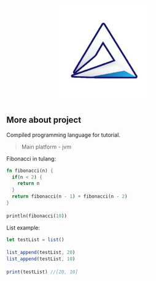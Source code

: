 <div align="center">
  <img src="icon.png" width="250">
</div>

## More about project
Compiled programming language for tutorial. 

>Main platform - jvm


Fibonacci in tulang:
```rust
fn fibonacci(n) {
  if(n < 2) {
    return n
  }
  return fibonacci(n - 1) + fibonacci(n - 2)
}

println(fibonacci(10))

```


List example:
```js
let testList = list()

list_append(testList, 20)
list_append(testList, 10)

print(testList) //[20, 10]
```

